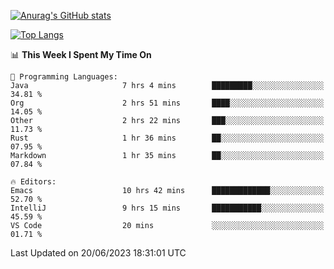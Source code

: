[![Anurag's GitHub stats](https://github-readme-stats.vercel.app/api?username=wugouzi&count_private=true)](https://github.com/anuraghazra/github-readme-stats)

[![Top Langs](https://github-readme-stats.vercel.app/api/top-langs/?username=wugouzi&layout=compact&count_private=true&hide=html)](https://github.com/anuraghazra/github-readme-stats)

<!--START_SECTION:waka-->
📊 **This Week I Spent My Time On** 

```text
💬 Programming Languages: 
Java                     7 hrs 4 mins        █████████░░░░░░░░░░░░░░░░   34.81 % 
Org                      2 hrs 51 mins       ████░░░░░░░░░░░░░░░░░░░░░   14.05 % 
Other                    2 hrs 22 mins       ███░░░░░░░░░░░░░░░░░░░░░░   11.73 % 
Rust                     1 hr 36 mins        ██░░░░░░░░░░░░░░░░░░░░░░░   07.95 % 
Markdown                 1 hr 35 mins        ██░░░░░░░░░░░░░░░░░░░░░░░   07.84 % 

🔥 Editors: 
Emacs                    10 hrs 42 mins      █████████████░░░░░░░░░░░░   52.70 % 
IntelliJ                 9 hrs 15 mins       ███████████░░░░░░░░░░░░░░   45.59 % 
VS Code                  20 mins             ░░░░░░░░░░░░░░░░░░░░░░░░░   01.71 % 
```


 Last Updated on 20/06/2023 18:31:01 UTC
<!--END_SECTION:waka-->

<!--
**wugouzi/wugouzi** is a ✨ _special_ ✨ repository because its `README.md` (this file) appears on your GitHub profile.

Here are some ideas to get you started:

- 🔭 I’m currently working on ...
- 🌱 I’m currently learning ...
- 👯 I’m looking to collaborate on ...
- 🤔 I’m looking for help with ...
- 💬 Ask me about ...
- 📫 How to reach me: ...
- 😄 Pronouns: ...
- ⚡ Fun fact: ...
-->
